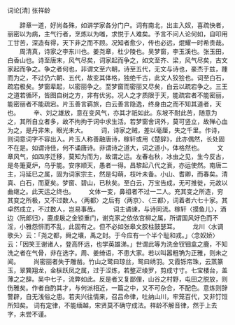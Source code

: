 词论[清] 张祥龄

　　辞章一道，好尚各殊，如讲学家各分门户。词有南北，出主入奴，喜疏快者，丽密以为病，主气行者，烹炼以为嗤，求悦于人难矣。予言不问人论何如，自叩用工甘苦，深造有得，天下非之而不顾。况知者愈少，传也必远，焜耀一时希贵哉。
　　周清真，诗家之李东川也。姜尧章，杜少陵也。吴梦窗，李玉溪也。张玉田，白香山也。诗至唐末，风气尽矣，词家起而争之，如文至齐、梁，风气尽矣，古文家起而争之。争之者何也，非谓文至六朝，诗至五代，无文与诗也，豪杰于兹，踵而为之，不过仍六朝、五代，故变其体格，独绝千古，此文人狡狯也。词至白石，疏宕极矣。梦窗辈起，以密丽争之。至梦窗而密丽又尽矣，白云以疏宕争之。三王之道若循环，皆图自树之方，非有优劣。况人之才质限于天，能疏宕者不能密丽，能密丽者不能疏宕。片玉善言羁旅，白云善言隐逸，终身由之而不知其道者，天也。
　　辛、刘之雄放，意在变风气，亦其才祇如此。东坡不耐此苦，随意为之，其所自立者多，故不拘拘于词中求生活。若梦窗舍词外，莫可竖立，故殚心血为之，是丹非朱，眼光未大。
　　词，诗家之贼，差以毫厘，失之千里。作诗，则词意词字不容出入。片玉人称善融唐诗，稼轩或用《楚辞》，此亦偶然，长处固不在是。如谓诗佳，何不诵唐诗。非谓诗之道大，词之道小，体格然也。
　　文章风气，如四序迁移，莫知为而为，故谓之运。左春右秋，冰虫之见，生今反古，是冬箑夏炉，乌乎能。安序顺天，愚者一得。昌黎起八代之衰，亦运使然。南唐二主，冯延巳之属，固为词家宗主，然是勾萌，枝叶未备。小山、耆卿，而春矣。清真、白石，而夏矣。梦窗、碧山，已秋矣。至白云，万宝告成，无可推徙，元故以曲继之。此天运之终也。
　　文体一变，鼻祖者不过一二人。充其变之所造，穷其变之所极，又不过数人。〈两都〉之后有〈两京〉、〈三都〉，词着者六七十家。其卓然成立，不过数人，岂易事哉。
　　词主谲谏，与诗同流。稼轩〈摸鱼儿〉，酒边〈阮郎归〉，鹿虔扆之金锁重门，谢克家之依依宫柳之属，所谓国风好色而不淫，小雅怨悱而不乱，此固有之。但不必如张皋文胶柱鼓瑟耳。
　　龙川〈水调歌头〉云：「尧之都，舜之壤，禹之封。于今应有一个半个耻和戎。」〈念奴娇〉云：「因笑王谢诸人，登高怀远，也学英雄涕。」世谓此等为洗金钗钿盒之鹿，不知洗之者在气骨，非在选字。周、姜绮语，不患大家。若以叫嚣粗觕为正雅，则未之闻。
　　尚密丽者失于雕凿。竹山之鹭曰琼丝，鸳曰绣羽。又霞铄帘珠，云蒸篆玉，翠簨翔龙，金枞跃凤之属，过于涩炼，若整疋绫罗，剪成寸寸。七宝楼台，盖薄之之辞。吴中七子，流弊如此。反是者又复鄙俚，山谷之村野，屯田之脱放，则伤雅矣。作者自酌其才，与何派相近，一篇之中，又不可杂合，不配色。意炼则辞警辟，自无浅俗之患。若夫兴往情来，召吕命律，吐纳山川，牢笼百代，又非饤饾所知矣。
词有定律，不能缅越，宋贤莫不确守成法。祥龄不解音律，然于上去字，未尝不谨。

